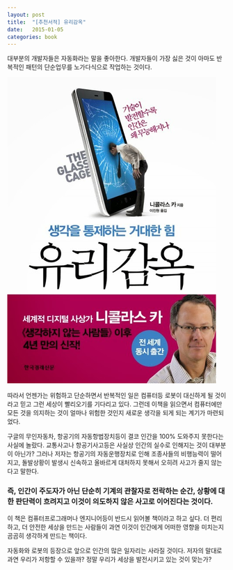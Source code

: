 ```yaml
---
layout: post
title:  "[추천서적] 유리감옥"
date:   2015-01-05
categories: book
---
```


대부분의 개발자들은 자동화라는 말을 좋아한다. 개발자들이 가장 싫은 것이 아마도 반복적인 패턴의 단순업무를 노가다식으로 작업하는 것이다.  

![glass](/assets/images/glass.jpg)

따라서 언젠가는 위험하고 단순하면서 반복적인 일은 컴퓨터등 로봇이 대신하게 될 것이라고 믿고 그런 세상이 빨리오기를 기다리고 있다.
그런데 이책을 읽으면서 컴퓨터에만 모든 것을 의지하는 것이 얼마나 위험한 것인지 새로운 생각을 되게 되는 계기가 마련되었다.  

구글의 무인자동차, 항공기의 자동항법장치등이 결코 인간을 100% 도와주지 못한다는 사실에 놀랐다. 교통사고나 항공기사고등은 사실상 인간의 실수로 인해지는 것이 대부분이 아닌가?
그러나 저자는 항공기의 자동운행장치로 인해 조종사들의 비행능력이 떨어지고, 돌발상황이 발생시 신속하고 올바르게 대처하지 못해서 오히려 사고가 줄지 않는다고 말한다.

### 즉, 인간이 주도자가 아닌 단순히 기계의 관찰자로 전락하는 순간, 상황에 대한 판단력이 흐려지고 이것이 의도하지 않은 사고로 이어진다는 것이다.

이 책은 컴퓨터프로그래머나 엔지니어등이 반드시 읽어볼 책이라고 하고 싶다.
더 편리하고, 더 안전한 세상을 만드는 사람들이 과연 이것이 인간에게 어떠한 영향을 미치는지
곰곰히 생각하게 만드는 책이다.  

자동화와 로봇의 등장으로 앞으로 인간의 많은 일자리는 사라질 것이다.
저자의 말대로 과연 우리가 저항할 수 있을까?
정말 우리가 세상을 발전시키고 있는 것이 맞는가?
